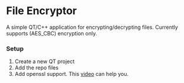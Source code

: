 # File Encryptor

A simple QT/C++ application for encrypting/decrypting files. Currently supports (AES_CBC) encryption only.

### Setup

1. Create a new QT project
2. Add the repo files
3. Add openssl support. This [video](https://www.youtube.com/watch?v=wqYb0CXlu5w) can help you.
